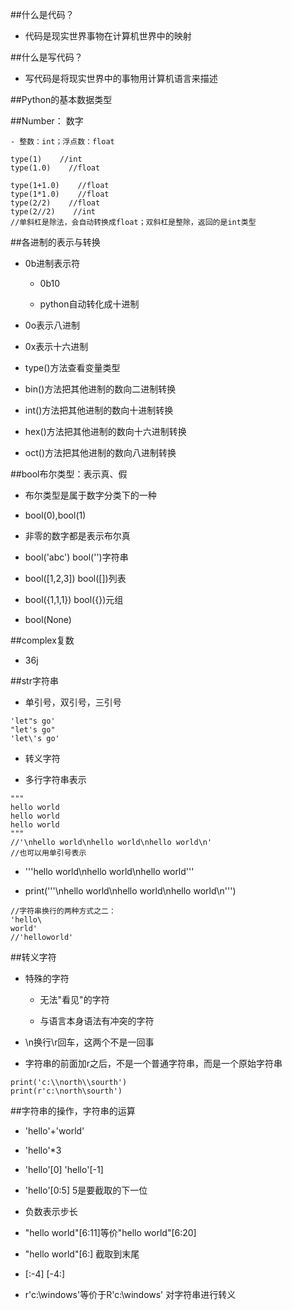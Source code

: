##什么是代码？

- 代码是现实世界事物在计算机世界中的映射




##什么是写代码？

- 写代码是将现实世界中的事物用计算机语言来描述





##Python的基本数据类型

##Number： 数字

    - 整数：int；浮点数：float


```
type(1)    //int
type(1.0)    //float

type(1+1.0)    //float
type(1*1.0)    //float
type(2/2)    //float
type(2//2)    //int
//单斜杠是除法，会自动转换成float；双斜杠是整除，返回的是int类型
```




##各进制的表示与转换

- 0b进制表示符

    - 0b10
    
    - python自动转化成十进制
    
- 0o表示八进制

- 0x表示十六进制


- type()方法查看变量类型

- bin()方法把其他进制的数向二进制转换

- int()方法把其他进制的数向十进制转换

- hex()方法把其他进制的数向十六进制转换

- oct()方法把其他进制的数向八进制转换





##bool布尔类型：表示真、假

- 布尔类型是属于数字分类下的一种

- bool(0),bool(1)

- 非零的数字都是表示布尔真

- bool('abc')    bool('')字符串

- bool([1,2,3])    bool([])列表

- bool({1,1,1})    bool({})元组

- bool(None)




##complex复数

- 36j





##str字符串

- 单引号，双引号，三引号

```
'let"s go'
"let's go"
'let\'s go'
```

- 转义字符

- 多行字符串表示

```
"""
hello world
hello world
hello world
"""
//'\nhello world\nhello world\nhello world\n'
//也可以用单引号表示
```

- '''hello world\nhello world\nhello world'''

- print('''\nhello world\nhello world\nhello world\n''')

```
//字符串换行的两种方式之二：
'hello\
world'
//'helloworld'
```



##转义字符

- 特殊的字符

    - 无法"看见"的字符
    
    - 与语言本身语法有冲突的字符
    
- \n换行\r回车，这两个不是一回事

- 字符串的前面加r之后，不是一个普通字符串，而是一个原始字符串

```
print('c:\\north\\sourth')
print(r'c:\north\sourth')
```



##字符串的操作，字符串的运算

- 'hello'+'world'

- 'hello'*3

- 'hello'[0]    'hello'[-1]

- 'hello'[0:5]    5是要截取的下一位

- 负数表示步长

- "hello world"[6:11]等价"hello world"[6:20]

- "hello world"[6:]    截取到末尾

- [:-4]    [-4:]

- r'c:\windows'等价于R'c:\windows'    对字符串进行转义














